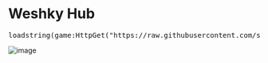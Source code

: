 # Weshky Hub
<pre>loadstring(game:HttpGet("https://raw.githubusercontent.com/suntisalts/WeshkyHub/refs/heads/main/MainLoader.lua"))()</pre>

![image](https://github.com/user-attachments/assets/a4c91113-484e-469a-8f28-28f8ee5de5ad)
